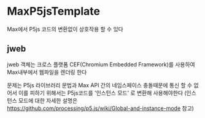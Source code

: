 # MaxP5jsTemplate

Max에서 P5js 코드의 변환없이 상호작용 할 수 있다

## jweb

jweb 객체는 크로스 플랫폼 CEF(Chromium Embedded Framework)를 사용하여 Max내부에서 웹파일을 렌더링 한다

문제는 P5js 라이브러리 문법과 Max API 간의 네임스페이스 충돌때문에 통신 할 수 없어서
이를 피하기 위해서는 P5js코드를 '인스턴스 모드' 로 변환해 사용해야한다
(인스턴스 모드에 대한 자세한 설명은 https://github.com/processing/p5.js/wiki/Global-and-instance-mode 참고)


